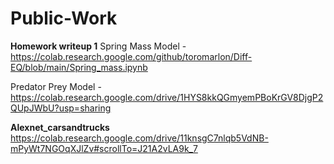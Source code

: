 # Public-Work



**Homework writeup 1**
Spring Mass Model - https://colab.research.google.com/github/toromarlon/Diff-EQ/blob/main/Spring_mass.ipynb

Predator Prey Model - https://colab.research.google.com/drive/1HYS8kkQGmyemPBoKrGV8DjgP2QUpJWbU?usp=sharing

**Alexnet_carsandtrucks**
https://colab.research.google.com/drive/11knsgC7nlqb5VdNB-mPyWt7NGOqXJlZv#scrollTo=J21A2vLA9k_7
